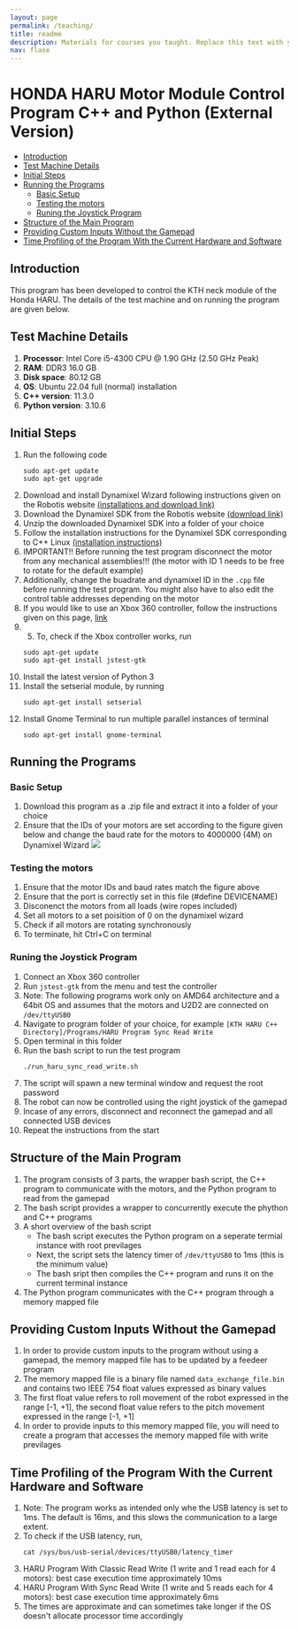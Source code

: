 ```yaml
---
layout: page
permalink: /teaching/
title: readme
description: Materials for courses you taught. Replace this text with your description.
nav: flase
---
```


# HONDA HARU Motor Module Control Program C++ and Python (External Version)

<!-- TOC start -->

- [Introduction](#introduction)
- [Test Machine Details](#test-machine-details)
- [Initial Steps](#initial-steps)
- [Running the Programs](#running-the-programs)
  * [Basic Setup](#basic-setup)
  * [Testing the motors](#testing-the-motors)
  * [Runing the Joystick Program](#runing-the-joystick-program)
- [Structure of the Main Program](#structure-of-the-main-program)
- [Providing Custom Inputs Without the Gamepad](#providing-custom-inputs-without-the-gamepad)
- [Time Profiling of the Program With the Current Hardware and Software](#time-profiling-of-the-program-with-the-current-hardware-and-software)

<!-- TOC end -->

## Introduction

This program has been developed to control the KTH neck module of the Honda HARU. The details of the test machine and on running the program are given below.

## Test Machine Details
1. **Processor**: Intel Core i5-4300 CPU @ 1.90 GHz (2.50 GHz Peak)
2. **RAM**: DDR3 16.0 GB
3. **Disk space**: 80.12 GB
4. **OS**: Ubuntu 22.04 full (normal) installation
5. **C++ version**: 11.3.0
6. **Python version**: 3.10.6

## Initial Steps
1. Run the following code
    ```
    sudo apt-get update
    sudo apt-get upgrade
    ```
2. Download and install Dynamixel Wizard following instructions given on the Robotis website [(installations and download link)](https://emanual.robotis.com/docs/en/software/dynamixel/dynamixel_wizard2/#install-linux)
3. Download the Dynamixel SDK from the Robotis website [(download link)](https://github.com/ROBOTIS-GIT/DynamixelSDK/archive/refs/heads/master.zip)
4. Unzip the downloaded Dynamixel SDK into a folder of your choice
5. Follow the installation instructions for the Dynamixel SDK corresponding to C++ Linux [(installation instructions)](https://emanual.robotis.com/docs/en/software/dynamixel/dynamixel_sdk/library_setup/cpp_linux/#cpp-linux)
6. IMPORTANT!! Before running the test program disconnect the motor from any mechanical assemblies!!! (the motor with ID 1 needs to be free to rotate for the default example)
7. Additionally, change the buadrate and dynamixel ID in the `.cpp` file before running the test program. You might also have to also edit the control table addresses depending on the motor
8. If you would like to use an Xbox 360 controller, follow the instructions given on this page, [link](https://askubuntu.com/questions/14849/how-to-use-xbox-360-wireless-gaming-controller)
9. 5. To, check if the Xbox controller works, run
    ```
    sudo apt-get update
    sudo apt-get install jstest-gtk
    ```
10. Install the latest version of Python 3
11. Install the setserial module, by running
    ```
    sudo apt-get install setserial
    ```
12. Install Gnome Terminal to run multiple parallel instances of terminal
    ```
    sudo apt-get install gnome-terminal
    ```
    
## Running the Programs
### Basic Setup
1. Download this program as a .zip file and extract it into a folder of your choice
2. Ensure that the IDs of your motors are set according to the figure given below and change the baud rate for the motors to 4000000 (4M) on Dynamixel Wizard
    ![](Images/motor_ids.jpg)

### Testing the motors
1. Ensure that the motor IDs and baud rates match the figure above
2. Ensure that the port is correctly set in this file (#define DEVICENAME)
3. Disconenct the motors from all loads (wire ropes included)
4. Set all motors to a set poisition of 0 on the dynamixel wizard
5. Check if all motors are rotating synchronously
6. To terminate, hit Ctrl+C on terminal

### Runing the Joystick Program
1. Connect an Xbox 360 controller
2. Run `jstest-gtk` from the menu and test the controller
3. Note: The following programs work only on AMD64 architecture and a 64bit OS and assumes that the motors and U2D2 are connected on `/dev/ttyUSB0`
4. Navigate to program folder of your choice, for example `[KTH HARU C++ Directory]/Programs/HARU Program Sync Read Write`
5. Open terminal in this folder
6. Run the bash script to run the test program
    ```
    ./run_haru_sync_read_write.sh
    ```
7. The script will spawn a new terminal window and request the root password
8. The robot can now be controlled using the right joystick of the gamepad
9. Incase of any errors, disconnect and reconnect the gamepad and all connected USB devices
10. Repeat the instructions from the start

## Structure of the Main Program
1. The program consists of 3 parts, the wrapper bash script, the C++ program to communicate with the motors, and the Python program to read from the gamepad
2. The bash script provides a wrapper to concurrently execute the phython and C++ programs
3. A short overview of the bash script
    - The bash script executes the Python program on a seperate termial instance with root previlages
    - Next, the script sets the latency timer of `/dev/ttyUSB0` to 1ms (this is the minimum value)
    - The bash sript then compiles the C++ program and runs it on the current terminal instance
4. The Python program communicates with the C++ program through a memory mapped file

## Providing Custom Inputs Without the Gamepad
1. In order to provide custom inputs to the program without using a gamepad, the memory mapped file has to be updated by a feedeer program
2. The memory mapped file is a binary file named `data_exchange_file.bin` and contains two IEEE 754 float values expressed as binary values
3. The first float value refers to roll movement of the robot expressed in the range [-1, +1], the second float value refers to the pitch movement expressed in the range [-1, +1]
4. In order to provide inputs to this memory mapped file, you will need to create a program that accesses the memory mapped file with write previlages

## Time Profiling of the Program With the Current Hardware and Software
1. Note: The program works as intended only whe the USB latency is set to 1ms. The default is 16ms, and this slows the communication to a large extent.
2. To check if the USB latency, run,
    ```
    cat /sys/bus/usb-serial/devices/ttyUSB0/latency_timer
    ```
3. HARU Program With Classic Read Write (1 write and 1 read each for 4 motors): best case execution time approximately 10ms
4. HARU Program With Sync Read Write (1 write and 5 reads each for 4 motors): best case execution time approximately 6ms
5. The times are approximate and can sometimes take longer if the OS doesn't allocate processor time accordingly
